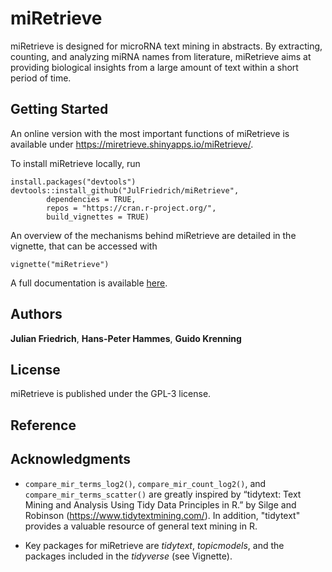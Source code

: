 # miRetrieve

miRetrieve is designed for microRNA text mining in abstracts. 
By extracting, counting, and analyzing miRNA names from literature, miRetrieve 
aims at providing biological insights from a large amount of text within a short 
period of time.

## Getting Started

An online version with the most important functions of miRetrieve is available 
under https://miretrieve.shinyapps.io/miRetrieve/.

To install miRetrieve locally, run

```
install.packages("devtools")
devtools::install_github("JulFriedrich/miRetrieve",
        dependencies = TRUE,
        repos = "https://cran.r-project.org/",
        build_vignettes = TRUE)
```

An overview of the mechanisms behind miRetrieve are detailed in the
vignette, that can be accessed with
```
vignette("miRetrieve")
```

A full documentation is available [here](miRetrieve_1.0.0.pdf).


## Authors

**Julian Friedrich**, **Hans-Peter Hammes**, **Guido Krenning**

## License

miRetrieve is published under the GPL-3 license.

## Reference

## Acknowledgments

* `compare_mir_terms_log2()`, `compare_mir_count_log2()`, and 
`compare_mir_terms_scatter()` are greatly inspired by 
“tidytext: Text Mining and Analysis Using Tidy Data Principles in R.” by
Silge and Robinson (https://www.tidytextmining.com/). In addition, "tidytext"
provides a valuable resource of general text mining in R.

* Key packages for miRetrieve are *tidytext*, *topicmodels*, 
and the packages included in the *tidyverse* (see Vignette).

